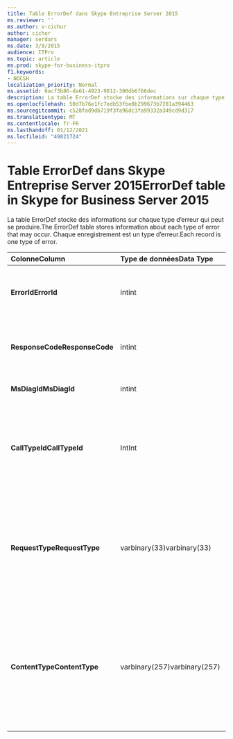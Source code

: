 ```yaml
---
title: Table ErrorDef dans Skype Entreprise Server 2015
ms.reviewer: ''
ms.author: v-cichur
author: cichur
manager: serdars
ms.date: 3/9/2015
audience: ITPro
ms.topic: article
ms.prod: skype-for-business-itpro
f1.keywords:
- NOCSH
localization_priority: Normal
ms.assetid: 6acf3b86-da61-4923-9812-300db6f66dec
description: La table ErrorDef stocke des informations sur chaque type d’erreur qui peut se produire. Chaque enregistrement est un type d’erreur.
ms.openlocfilehash: 50d7b76e1fc7edb53fbe0b299673b7281a394463
ms.sourcegitcommit: c528fad9db719f3fa96dc3fa99332a349cd9d317
ms.translationtype: MT
ms.contentlocale: fr-FR
ms.lasthandoff: 01/12/2021
ms.locfileid: "49821724"
---
```

# <a name="errordef-table-in-skype-for-business-server-2015"></a><span data-ttu-id="97ef6-104">Table ErrorDef dans Skype Entreprise Server 2015</span><span class="sxs-lookup"><span data-stu-id="97ef6-104">ErrorDef table in Skype for Business Server 2015</span></span>
 
<span data-ttu-id="97ef6-105">La table ErrorDef stocke des informations sur chaque type d’erreur qui peut se produire.</span><span class="sxs-lookup"><span data-stu-id="97ef6-105">The ErrorDef table stores information about each type of error that may occur.</span></span> <span data-ttu-id="97ef6-106">Chaque enregistrement est un type d’erreur.</span><span class="sxs-lookup"><span data-stu-id="97ef6-106">Each record is one type of error.</span></span>
  
|<span data-ttu-id="97ef6-107">**Colonne**</span><span class="sxs-lookup"><span data-stu-id="97ef6-107">**Column**</span></span>|<span data-ttu-id="97ef6-108">**Type de données**</span><span class="sxs-lookup"><span data-stu-id="97ef6-108">**Data Type**</span></span>|<span data-ttu-id="97ef6-109">**Clé/Index**</span><span class="sxs-lookup"><span data-stu-id="97ef6-109">**Key/Index**</span></span>|<span data-ttu-id="97ef6-110">**Details**</span><span class="sxs-lookup"><span data-stu-id="97ef6-110">**Details**</span></span>|
|:-----|:-----|:-----|:-----|
|<span data-ttu-id="97ef6-111">**ErrorId**</span><span class="sxs-lookup"><span data-stu-id="97ef6-111">**ErrorId**</span></span> <br/> |<span data-ttu-id="97ef6-112">int</span><span class="sxs-lookup"><span data-stu-id="97ef6-112">int</span></span>  <br/> |<span data-ttu-id="97ef6-113">Primaire</span><span class="sxs-lookup"><span data-stu-id="97ef6-113">Primary</span></span>  <br/> |<span data-ttu-id="97ef6-114">Numéro d’identification unique identifiant ce type d’erreur.</span><span class="sxs-lookup"><span data-stu-id="97ef6-114">Unique ID number identifying this type of error.</span></span>  <br/> |
|<span data-ttu-id="97ef6-115">**ResponseCode**</span><span class="sxs-lookup"><span data-stu-id="97ef6-115">**ResponseCode**</span></span> <br/> |<span data-ttu-id="97ef6-116">int</span><span class="sxs-lookup"><span data-stu-id="97ef6-116">int</span></span>  <br/> | <br/> |<span data-ttu-id="97ef6-117">Code de réponse SIP standard associé à cette erreur.</span><span class="sxs-lookup"><span data-stu-id="97ef6-117">Standard SIP response code associated with this error.</span></span>  <br/> |
|<span data-ttu-id="97ef6-118">**MsDiagId**</span><span class="sxs-lookup"><span data-stu-id="97ef6-118">**MsDiagId**</span></span> <br/> |<span data-ttu-id="97ef6-119">int</span><span class="sxs-lookup"><span data-stu-id="97ef6-119">int</span></span>  <br/> | <br/> |<span data-ttu-id="97ef6-120">ID de diagnostic Microsoft.</span><span class="sxs-lookup"><span data-stu-id="97ef6-120">Microsoft Diagnostic ID.</span></span>  <br/> |
|<span data-ttu-id="97ef6-121">**CallTypeId**</span><span class="sxs-lookup"><span data-stu-id="97ef6-121">**CallTypeId**</span></span> <br/> |<span data-ttu-id="97ef6-122">Int</span><span class="sxs-lookup"><span data-stu-id="97ef6-122">Int</span></span>  <br/> |<span data-ttu-id="97ef6-123">Étranger</span><span class="sxs-lookup"><span data-stu-id="97ef6-123">Foreign</span></span>  <br/> |<span data-ttu-id="97ef6-124">Type de l’appel.</span><span class="sxs-lookup"><span data-stu-id="97ef6-124">Type of the call.</span></span> <span data-ttu-id="97ef6-125">Pour plus d’informations, voir la table CallType dans Skype Entreprise [Server 2015.](calltype.md)</span><span class="sxs-lookup"><span data-stu-id="97ef6-125">See the [CallType table in Skype for Business Server 2015](calltype.md) for more information.</span></span> <br/> |
|<span data-ttu-id="97ef6-126">**RequestType**</span><span class="sxs-lookup"><span data-stu-id="97ef6-126">**RequestType**</span></span> <br/> |<span data-ttu-id="97ef6-127">varbinary(33)</span><span class="sxs-lookup"><span data-stu-id="97ef6-127">varbinary(33)</span></span>  <br/> | <br/> |<span data-ttu-id="97ef6-128">Type de la demande ayant échoué.</span><span class="sxs-lookup"><span data-stu-id="97ef6-128">Type of request that failed.</span></span>  <br/> <span data-ttu-id="97ef6-129">Ces données peuvent être converties au format texte à l’aide de cette syntaxe :</span><span class="sxs-lookup"><span data-stu-id="97ef6-129">This data can be converted to text format by using this syntax:</span></span>  <br/>  `cast(cast(RequestType as varbinary(max)) as varchar(max))` <br/> |
|<span data-ttu-id="97ef6-130">**ContentType**</span><span class="sxs-lookup"><span data-stu-id="97ef6-130">**ContentType**</span></span> <br/> |<span data-ttu-id="97ef6-131">varbinary(257)</span><span class="sxs-lookup"><span data-stu-id="97ef6-131">varbinary(257)</span></span>  <br/> | <br/> |<span data-ttu-id="97ef6-132">Type de contenu de la demande ayant échoué.</span><span class="sxs-lookup"><span data-stu-id="97ef6-132">Content type of the request that failed.</span></span>  <br/> <span data-ttu-id="97ef6-133">Ces données peuvent être converties au format texte à l’aide de cette syntaxe :</span><span class="sxs-lookup"><span data-stu-id="97ef6-133">This data can be converted to text format by using this syntaxt:</span></span>  <br/>  `cast(cast(ContentType as varbinary(max)) as varchar(max))` <br/> |
   

